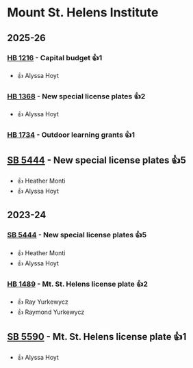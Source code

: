# Mount St. Helens Institute
## 2025-26

### [HB 1216](/bill/2025-26/hb/1216/) - Capital budget 👍1  
* 👍 Alyssa Hoyt

### [HB 1368](/bill/2025-26/hb/1368/) - New special license plates 👍2  
* 👍 Alyssa Hoyt

### [HB 1734](/bill/2025-26/hb/1734/) - Outdoor learning grants 👍1  

## [SB 5444](/bill/2025-26/sb/5444/) - New special license plates 👍5  
* 👍 Heather Monti
* 👍 Alyssa Hoyt

## 2023-24

### [SB 5444](/bill/2023-24/sb/5444/) - New special license plates 👍5  
* 👍 Heather Monti
* 👍 Alyssa Hoyt

### [HB 1489](/bill/2023-24/hb/1489/) - Mt. St. Helens license plate 👍2  
* 👍 Ray Yurkewycz
* 👍 Raymond Yurkewycz

## [SB 5590](/bill/2023-24/sb/5590/) - Mt. St. Helens license plate 👍1  
* 👍 Alyssa Hoyt
